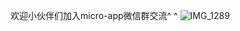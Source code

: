 
欢迎小伙伴们加入micro-app微信群交流^ ^
![IMG_1289](https://github.com/user-attachments/assets/bb824d29-b61e-44dd-b099-387acdd6fca9)













